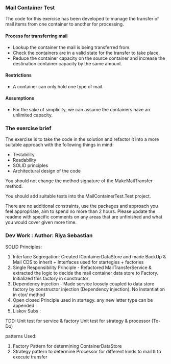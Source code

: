 ### Mail Container Test 

The code for this exercise has been developed to manage the transfer of mail items from one container to another for processing.

#### Process for transferring mail

- Lookup the container the mail is being transferred from.
- Check the containers are in a valid state for the transfer to take place.
- Reduce the container capacity on the source container and increase the destination container capacity by the same amount.

#### Restrictions

- A container can only hold one type of mail.


#### Assumptions

- For the sake of simplicity, we can assume the containers have an unlimited capacity.

### The exercise brief

The exercise is to take the code in the solution and refactor it into a more suitable approach with the following things in mind:

- Testability
- Readability
- SOLID principles
- Architectural design of the code

You should not change the method signature of the MakeMailTransfer method.

You should add suitable tests into the MailContainerTest.Test project.

There are no additional constraints, use the packages and approach you feel appropriate, aim to spend no more than 2 hours. Please update the readme with specific comments on any areas that are unfinished and what you would cover given more time.

### Dev Work : Author: Riya Sebastian

SOLID Principles:

1. Interface Segregation: Created IContainerDataStore and made BackUp & Mail CDS to inherit + Interfaces used for startegies + factories
2. Single Responsibility Principle - Refactored MailTransferService & extracted the logic to decide the mail container data store to Factory. Initialized this factory in constructor 
3. Dependency injection - Made service loosely coupled to  data store factory by constructor injection (Dependency injection). No instantiation in ctor/ method
4. Open closed Principle used in startegy. any new letter type can be appended
5. Liskov Subs : 


TDD:
Unit test for service & factory
Unit test for strategy & processor (To-Do)

patterns Used:
1. Factory Pattern for determining ContainerDataStore
2. Strategy pattern to determine Processor for different kinds to mail & to execute transfer 
